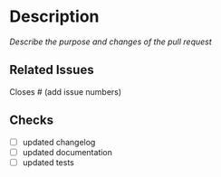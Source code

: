# Description

_Describe the purpose and changes of the pull request_

## Related Issues

Closes # (add issue numbers)

## Checks

-   [ ] updated changelog
-   [ ] updated documentation
-   [ ] updated tests
